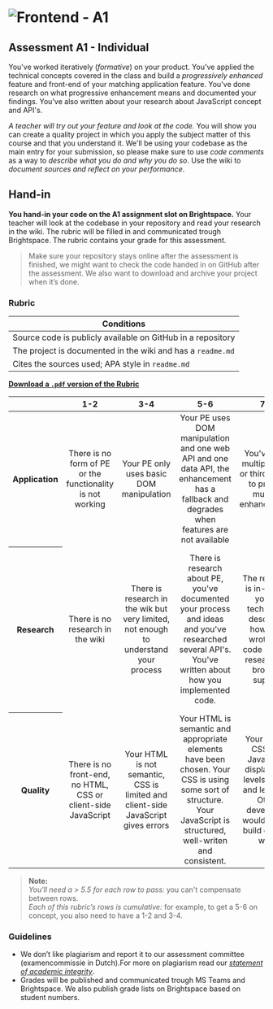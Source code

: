 # ![Frontend - A1][banner]

## Assessment A1 - Individual

You've worked iteratively (_formative_) on your product. You've applied the technical concepts covered in the class and build a *progressively enhanced* feature and front-end of your matching application feature. You've done research on what progressive enhancement means and documented your findings. You've also written about your research about JavaScript concept and API's.

_A teacher will try out your feature and look at the code._ You will show you can create a quality project in which you apply the subject matter of this course and that you understand it. We'll be using your codebase as the main entry for your submission, so please make sure to use *code comments* as a way to *describe what you do and why you do so*. Use the wiki to *document sources and reflect on your performance*.

## Hand-in

**You hand-in your code on the A1 assignment slot on Brightspace.** Your teacher will look at the codebase in your repository and read your research in the wiki. The rubric will be filled in and communicated trough Brightspace. The rubric contains your grade for this assessment.

> Make sure your repository stays online after the assessment is finished, we might want to check the code handed in on GitHub after the assessment. We also want to download and archive your project when it’s done.

### Rubric

| Conditions                                                             |
|------------------------------------------------------------------------|
| Source code is publicly available on GitHub in a repository            |
| The project is documented in the wiki and has a `readme.md`            |
| Cites the sources used; APA style in `readme.md`                       |


**[Download a `.pdf` version of the Rubric](https://github.com/cmda-bt/fe-course-21-22/blob/main/grading/fe-a1-rubric_teacher.pdf)**

<table>
  <thead>
    <tr>
      <th></th>
      <th><strong>1-2</strong></th>
      <th><strong>3-4</strong></th>
      <th><strong>5-6</strong></th>
      <th><strong>7-8</strong></th>
      <th><strong>9-10</strong></th>
    </tr>
  </thead>
  <tbody>
    <tr>
      <th align="center" scope="row"><strong>Application</strong></th>
      <td align="center">There is no form of PE or the functionality is not working</td>
      <td align="center">Your PE only uses basic DOM manipulation</td>
      <td align="center">Your PE uses DOM manipulation and one web API and one data API, the enhancement has a fallback and degrades when features are not available</td>
      <td align="center">You've used multiple (web or third-party) to provide multiple enhancements</td>
      <td align="center">You've used complex server / client-side structure to give the user the best possible experience
      </td>
    </tr>
      <th align="center" scope="row">Research</th>
      <td align="center">There is no research in the wiki</td>
      <td align="center">There is research in the wik but very limited, not enough to understand your process</td>
      <td align="center">There is research about PE, you've documented your process and ideas and you've researched several API's. You've written about how you implemented code.</td>
      <td align="center">The research is in-depth, you've technically described how your wrote you code and did research on browser support </td>
      <td align="center">The wiki reads like a book. All topics covered in class are toroughly researched and you've technically but clearly documented your progressive enhancement and code.</td>
    </tr>
    <tr>
      <th align="center" scope="row">Quality</th>
      <td align="center">There is no front-end, no HTML, CSS or client-side JavaScript</td>
      <td align="center">Your HTML is not semantic, CSS is limited and client-side JavaScript gives errors</td>
      <td align="center">Your HTML is semantic and appropriate elements have been chosen. Your CSS is using some sort of structure. Your JavaScript is structured, well-writen and consistent.</td>
      <td align="center">Your HTML, CSS and JavaScript display high levels of skill and learning. Other developers would love to build on your work</td>
      <td align="center">HTML, CSS and JavaScript are exemplary.</td>
    </tr>
    <tr>
  </tbody>
</table>

> **Note:**  
> _You'll need a > 5.5 for each row to pass:_ you can't compensate between rows.  
> _Each of this rubric’s rows is cumulative:_ for example, to get a 5-6 on concept, you also need to have a 1-2 and 3-4.

### Guidelines

- We don’t like plagiarism and report it to our assessment committee (examencommissie in Dutch).For more on plagiarism read our [_statement of academic integrity_](https://github.com/cmda-bt/fe-course-21-22/blob/main/docs/plagiarism.md).
- Grades will be published and communicated trough MS Teams and Brightspace. We also publish grade lists on Brightspace based on student numbers.

[banner]: https://cmda-bt.github.io/fe-course-21-22/assets/banner-a1.svg
